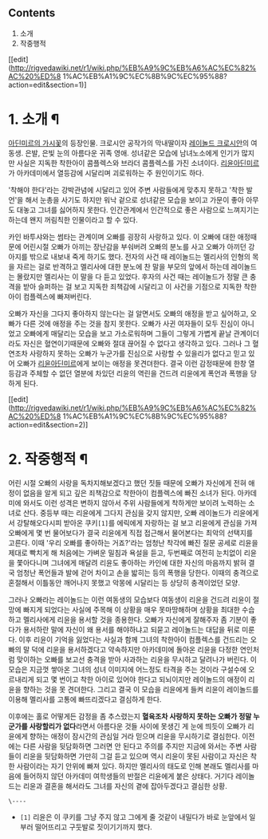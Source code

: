 ## Contents

    

1. 소개 
2. 작중행적 

[[edit](http://rigvedawiki.net/r1/wiki.php/%EB%A9%9C%EB%A6%AC%EC%82%AC%20%ED%8
1%AC%EB%A1%9C%EC%8B%9C%EC%95%88?action=edit&section=1)]

# 1. 소개 ¶

  

[아딘미르의 가시꽃](%EC%95%84%EB%94%98%EB%AF%B8%EB%A5%B4%EC%9D%98%20%EA%B0%80%EC%8B%9C%EA%BD%83.md)의 등장인물. 크로시안 공작가의 막내딸이자 [레이놀드 크로시안](%EB%A0%88%EC%9D%B4%EB%86%80%EB%93%9C%20%ED%81%AC%EB%A1%9C%EC%8B%9C%EC%95%88.md)의 여동생. 은발, 은빛 눈의 아름다운
귀족 영애. 성녀같은 모습에 남녀노소에게 인기가 많지만 사실은 지독한 착한아이 콤플렉스와 브라더 콤플렉스를 가진 소녀이다. [리윤아딘미르](%EB%A6%AC%EC%9C%A4%20%EC%95%84%EB%94%98%EB%AF%B8%EB%A5%B4.md)가 아카데미에서
열등감에 시달리며 괴로워하는 주 원인이기도 하다.

  

'착해야 한다'라는 강박관념에 시달리고 있어 주변 사람들에게 맞추지 못하고 '착한 발언'을 해서 눈총을 사기도 하지만 워낙 겉으로 성녀같은
모습을 보이고 가문이 좋아 아무도 대놓고 그녀를 싫어하지 못한다. 인간관계에서 인간적으로 좋은 사람으로 느껴지기는 하는데 왠지 꺼림칙한
인물이라고 할 수 있다.

  

카인 바투샤와는 썸타는 관계이며 오빠를 굉장히 사랑하고 있다. 이 오빠에 대한 애정때문에 어린시절 오빠가 아끼는 장난감을 부숴버려 오빠의
분노를 사고 오빠가 아끼던 강아지를 밖으로 내보내 죽게 하기도 했다. 전자의 사건 때 레이놀드는 멜리사의 인형의 목을 자르는 걸로 반격하고
멜리사에 대한 분노에 찬 말을 부모의 앞에서 하는데 레이놀드는 몰랐지만 멜리사는 이 말을 다 듣고 있었다. 후자의 사건 때는 레이놀드가 정말
큰 충격을 받아 슬퍼하는 걸 보고 지독한 죄책감에 시달리고 이 사건을 기점으로 지독한 착한아이 컴플렉스에 빠져버린다.

  

오빠가 자신을 그다지 좋아하지 않는다는 걸 알면서도 오빠의 애정을 받고 싶어하고, 오빠가 다른 것에 애정을 주는 것을 참지 못한다. 오빠가
사귄 여자들이 모두 진심이 아니었고 오빠에게 매달리는 모습을 보고 가소로워하며 그들이 그렇게 가볍게 끝날 관계이더라도 자신은 혈연이기때문에
오빠와 절대 끊어질 수 없다고 생각하고 있다. 그러나 그 혈연조차 사랑하지 못하는 오빠가 누군가를 진심으로 사랑할 수 있을리가 없다고 믿고
있어 오빠가 [리윤아딘미르](%EB%A6%AC%EC%9C%A4%20%EC%95%84%EB%94%98%EB%AF%B8%EB%A5%B4.md)에게 보이는
애정을 못견뎌한다. 결국 이런 감정때문에 한창 열등감과 주체할 수 없던 열분에 차있던 리윤의 역린을 건드려 리윤에게 폭언과 폭행을 당하게
된다.

  

[[edit](http://rigvedawiki.net/r1/wiki.php/%EB%A9%9C%EB%A6%AC%EC%82%AC%20%ED%8
1%AC%EB%A1%9C%EC%8B%9C%EC%95%88?action=edit&section=2)]

# 2. 작중행적 ¶

  

어린 시절 오빠의 사랑을 독차지해보겠다고 했던 짓들 때문에 오빠가 자신에게 전혀 애정이 없음을 알게 되고 깊은 죄책감으로 착한아이 컴플렉스에
빠진 소녀가 된다. 아카데미에 와서도 이런 성격은 변하지 않아서 주위 사람들에게 착하게만 보이려 노력하는 소녀로 산다. 중등부 때는 리윤에게
그다지 관심을 갖지 않지만, 오빠 레이놀드가 리윤에게서 강탈해오다시피 받아온 쿠키`[1]`를 에릭에게 자랑하는 걸 보고 리윤에게 관심을 가져
오빠에게 몇 번 물어보다가 결국 리윤에게 직접 접근해서 물어본다는 최악의 선택지를 고른다. 이때 '우리 오빠를 좋아하는 거죠?'라는 엄청난
착각에 빠진 질문 공세로 리윤을 제대로 빡치게 해 처음에는 가벼운 밀침과 욕설을 듣고, 두번째로 여전히 눈치없이 리윤을 쫓아다니며 그녀에게
매달려 리윤도 좋아하는 카인에 대한 자신의 마음까지 밝혀 결국 엄청난 폭언들과 발에 걷어 차이고 손을 밟히는 등의 폭행을 당한다. 이때의
충격으로 혼절해서 이틀동안 깨어나지 못했고 악몽에 시달리는 등 상당히 충격이었던 모양.

  

그러나 오빠라는 레이놀드는 이런 여동생의 모습보다 여동생이 리윤을 건드려 리윤이 절망에 빠지게 되었다는 사실에 주목해 이 상황을 매우
못마땅해하며 상황을 최대한 수습하고 멜리사에게 리윤을 용서할 것을 종용한다. 오빠가 자신에게 잘해주자 좀 기분이 좋다가 용서하란 말에 자신이
왜 용서를 해야하냐고 되묻고 레이놀드는 대답을 뒤로 미룬다. 이후 리윤이 기억을 잃었다는 사실과 함께 그녀의 착한아이 컴플렉스를 건드리는
오빠의 말 덕에 리윤을 용서하겠다고 약속하지만 아카데미에 돌아온 리윤을 다정한 연인처럼 맞이하는 오빠를 보고선 충격을 받아 사과하는 리윤을
무시하고 달려나가 버린다. 이 모습은 지금껏 쌓아온 그녀의 성녀 이미지에 어느정도 타격을 주는 것이라 구설수에 오르내리게 되고 몇 번이고
착한 아이로 있어야 한다고 되뇌이지만 레이놀드의 애정이 리윤을 향하는 것을 못 견뎌한다. 그리고 결국 이 모습을 리윤에게 들켜 리윤이
레이놀드를 이용해 멜리사를 고통에 빠뜨리겠다고 결심하게 한다.

  

이후에는 홀로 어떻게든 감정을 좀 추스렸는지 **혈육조차 사랑하지 못하는 오빠가 정말 누군가를 사랑할리가 없다**라면서 아름다운 것들 사이에
못생긴 게 눈에 띄듯이 오빠가 리윤에게 향하는 애정이 잠시간의 관심일 거라 믿으며 리윤을 무시하기로 결심한다. 이전에는 다른 사람을
뒷담화하면 그러면 안 된다고 주의를 주지만 지금에 와서는 주변 사람들이 리윤을 뒷담화하면 가만히 그걸 듣고 있으며 역시 리윤이 못된 사람이고
자신은 착한 사람이라는 자기 안위에 빠져 있다. 하지만 멜리사의 태도로 인해 본래도 멜리사를 마음에 들어하지 않던 아카데미 여학생들의 반절은
리윤에게 붙은 상태다. 거기다 레이놀드는 리윤과 결혼을 해서라도 그녀를 자신의 곁에 잡아두겠다고 결심한 상황.

`\----`

  * `[1]` 리윤은 이 쿠키를 그냥 주지 않고 그에게 줄 것같이 내밀다가 바로 눈앞에서 일부러 떨어뜨리고 구둣발로 짓이기기까지 했다.

